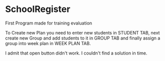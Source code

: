 # SchoolRegister
First Program made for training evaluation

To Create new Plan you need to enter new students in STUDENT TAB, next create new Group and add students to it in GROUP TAB 
and finally assign a group into week plan in WEEK PLAN TAB.


I admit that open button didn't work. I couldn't find a solution in time.

